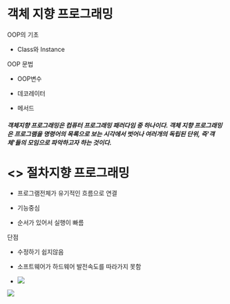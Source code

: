# 객체 지향 프로그래밍

OOP의 기초

* Class와 Instance

OOP 문법

* OOP변수

* 데코레이터

* 메서드

##### 객체지향 프로그래밍은 컴퓨터 프로그래밍 패러다임 중 하나이다. 객체 지향 프로그래밍은 프로그램을 명령어의 목록으로 보는 시각에서 벗어나 여러개의 독립된 단위, 즉'객체'들의 모임으로 파악하고자 하는 것이다.

# <> 절차지향 프로그래밍

* 프로그램전체가 유기적인 흐름으로 연결

* 기능중심

* 순서가 있어서 실행이 빠름

단점

* 수정하기 쉽지않음

* 소프트웨어가 하드웨어 발전속도를 따라가지 못함

* ![](C:\Users\SSAFY\AppData\Roaming\marktext\images\2023-01-30-09-13-57-image.png)

![](C:\Users\SSAFY\AppData\Roaming\marktext\images\2023-01-30-10-30-21-image.png)
